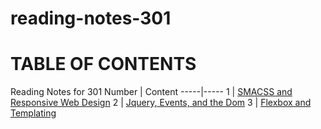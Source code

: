 # reading-notes-301

# TABLE OF CONTENTS
Reading Notes for 301
Number | Content
-----|-----
1 | [ SMACSS and Responsive Web Design](./read1.md)
2 | [Jquery, Events, and the Dom](./read2.md)
3 | [Flexbox and Templating](./read3.md)